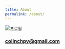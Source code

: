 ```yaml
---
title: About
permalink: /about/
---
```


![프로필](images/2018-03-28-1.PNG)

### colinchpy@gmail.com
